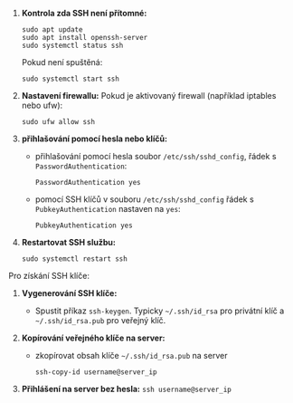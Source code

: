 

1. **Kontrola zda SSH není přítomné:**

   ```
   sudo apt update
   sudo apt install openssh-server
   sudo systemctl status ssh
   ```

   Pokud není spuštěná:

   ```
   sudo systemctl start ssh
   ```

2. **Nastavení firewallu:**
   Pokud je aktivovaný firewall (například iptables nebo ufw):

   ```
   sudo ufw allow ssh
   ```

3. **přihlašování pomocí hesla nebo klíčů:**
   - přihlašování pomocí hesla soubor `/etc/ssh/sshd_config`, řádek s `PasswordAuthentication`:

     ```
     PasswordAuthentication yes
     ```

   - pomocí SSH klíčů v souboru `/etc/ssh/sshd_config` řádek s `PubkeyAuthentication` nastaven na `yes`:

     ```
     PubkeyAuthentication yes
     ```

4. **Restartovat SSH službu:**
   ```
   sudo systemctl restart ssh
   ```

Pro získání SSH klíče:

1. **Vygenerování SSH klíče:**
   - Spustit příkaz `ssh-keygen`. Typicky `~/.ssh/id_rsa` pro privátní klíč a `~/.ssh/id_rsa.pub` pro veřejný klíč.

2. **Kopírování veřejného klíče na server:**
   - zkopírovat obsah klíče `~/.ssh/id_rsa.pub` na server
     ```
     ssh-copy-id username@server_ip
     ```

3. **Přihlášení na server bez hesla:**
`ssh username@server_ip`
